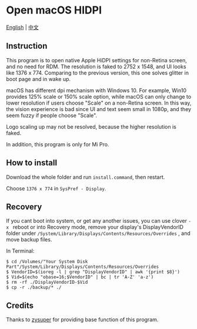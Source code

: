 # Open macOS HIDPI

[English](README.md) | [中文](README-CN.md)

## Instruction

This program is to open native Apple HiDPI settings for non-Retina screen, and no need for RDM. The resolution is faked to 2752 x 1548, and UI looks like 1376 x 774. Comparing to the previous version, this one solves glitter in boot page and in wake up.

macOS has different dpi mechanism with Windows 10. For example, Win10 provides 125% scale or 150% scale option, while macOS can only change to lower resolution if users choose "Scale" on a non-Retina screen. In this way, the vision experience is bad since UI and text seem small in 1080p, and they seem fuzzy if people choose "Scale".

Logo scaling up may not be resolved, because the higher resolution is faked.

In addition, this program is only for Mi Pro.


## How to install

Download the whole folder and run `install.command`, then restart.

Choose `1376 x 774` in `SysPref - Display`.


## Recovery

If you cant boot into system, or get any another issues, you can use clover `-x ` reboot or into Recovery mode, remove your display's DisplayVendorID folder under `/System/Library/Displays/Contents/Resources/Overrides` , and move backup files.

In Terminal: 

```
$ cd /Volumes/"Your System Disk Part"/System/Library/Displays/Contents/Resources/Overrides
$ VendorID=$(ioreg -l | grep "DisplayVendorID" | awk '{print $8}')
$ Vid=$(echo "obase=16;$VendorID" | bc | tr 'A-Z' 'a-z')
$ rm -rf ./DisplayVendorID-$Vid
$ cp -r ./backup/* ./
```


## Credits

Thanks to [zysuper](https://github.com/zysuper) for providing base function of this program.
